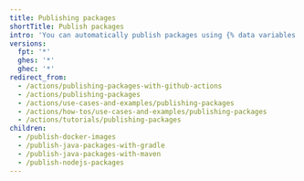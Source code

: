 ```yaml
---
title: Publishing packages
shortTitle: Publish packages
intro: 'You can automatically publish packages using {% data variables.product.prodname_actions %}.'
versions:
  fpt: '*'
  ghes: '*'
  ghec: '*'
redirect_from:
  - /actions/publishing-packages-with-github-actions
  - /actions/publishing-packages
  - /actions/use-cases-and-examples/publishing-packages
  - /actions/how-tos/use-cases-and-examples/publishing-packages
  - /actions/tutorials/publishing-packages
children:
  - /publish-docker-images
  - /publish-java-packages-with-gradle
  - /publish-java-packages-with-maven
  - /publish-nodejs-packages
---
```


